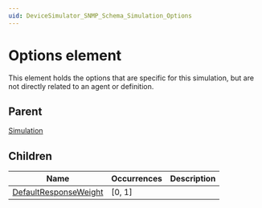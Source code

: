```yaml
---
uid: DeviceSimulator_SNMP_Schema_Simulation_Options
---
```


# Options element

This element holds the options that are specific for this simulation, but are not directly related to an agent or definition.

## Parent

[Simulation](xref:DeviceSimulator_SNMP_Schema_Simulation)

## Children

|Name|Occurrences|Description|
|--- |--- |--- |
|[DefaultResponseWeight](xref:DeviceSimulator_SNMP_Schema_Simulation_Options_MaxResponseWeight) |[0, 1] | |
